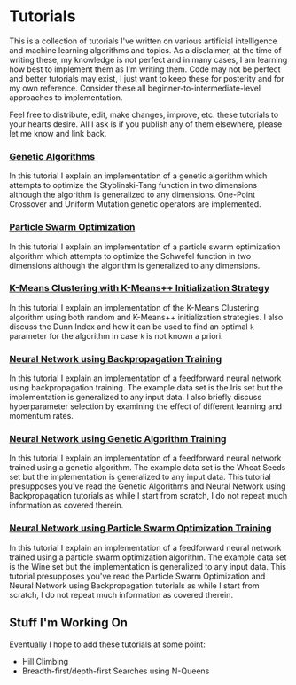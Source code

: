 # Tutorials

This is a collection of tutorials I've written on various artificial intelligence and machine learning algorithms and topics. As a disclaimer, at the time of writing these, my knowledge is not perfect and in many cases, I am learning how best to implement them as I'm writing them. Code may not be perfect and better tutorials may exist, I just want to keep these for posterity and for my own reference. Consider these all beginner-to-intermediate-level approaches to implementation.

Feel free to distribute, edit, make changes, improve, etc. these tutorials to your hearts desire. All I ask is if you publish any of them elsewhere, please let me know and link back.

### <a href="https://github.com/stratzilla/genetic-algorithms-tutorial">Genetic Algorithms</a>

In this tutorial I explain an implementation of a genetic algorithm which attempts to optimize the Styblinski-Tang function in two dimensions although the algorithm is generalized to any dimensions. One-Point Crossover and Uniform Mutation genetic operators are implemented.

### <a href="https://github.com/stratzilla/particle-swarm-optimization-tutorial">Particle Swarm Optimization</a>

In this tutorial I explain an implementation of a particle swarm optimization algorithm which attempts to optimize the Schwefel function in two dimensions although the algorithm is generalized to any dimensions.

### <a href="https://github.com/stratzilla/k-means-tutorial">K-Means Clustering with K-Means++ Initialization Strategy</a>

In this tutorial I explain an implementation of the K-Means Clustering algorithm using both random and K-Means++ initialization strategies. I also discuss the Dunn Index and how it can be used to find an optimal `k` parameter for the algorithm in case `k` is not known a priori. 

### <a href="https://github.com/stratzilla/neural-network-tutorial">Neural Network using Backpropagation Training</a>

In this tutorial I explain an implementation of a feedforward neural network using backpropagation training. The example data set is the Iris set but the implementation is generalized to any input data. I also briefly discuss hyperparameter selection by examining the effect of different learning and momentum rates.

### <a href="https://github.com/stratzilla/genetic-neural-network-tutorial">Neural Network using Genetic Algorithm Training</a>

In this tutorial I explain an implementation of a feedforward neural network trained using a genetic algorithm. The example data set is the Wheat Seeds set but the implementation is generalized to any input data. This tutorial presupposes you've read the Genetic Algorithms and Neural Network using Backpropagation tutorials as while I start from scratch, I do not repeat much information as covered therein.

### <a href="https://github.com/stratzilla/particle-neural-network-tutorial">Neural Network using Particle Swarm Optimization Training</a>

In this tutorial I explain an implementation of a feedforward neural network trained using a particle swarm optimization algorithm. The example data set is the Wine set but the implementation is generalized to any input data. This tutorial presupposes you've read the Particle Swarm Optimization and Neural Network using Backpropagation tutorials as while I start from scratch, I do not repeat much information as covered therein.

## Stuff I'm Working On

Eventually I hope to add these tutorials at some point:

- Hill Climbing
- Breadth-first/depth-first Searches using N-Queens
